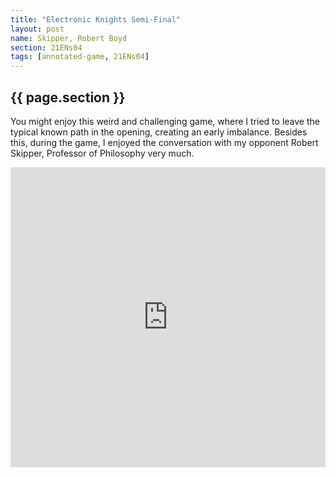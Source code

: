 ```yaml
---
title: "Electronic Knights Semi-Final"
layout: post
name: Skipper, Robert Boyd
section: 21ENs04
tags: [annotated-game, 21ENs04]
---
```

<h2>{{ page.section }}</h2>

You might enjoy this weird and challenging game, where I tried to leave the typical known path in the opening, creating an early imbalance.
Besides this, during the game, I enjoyed the conversation with my opponent Robert Skipper, Professor of Philosophy very much.

<div style="display: flex; justify-content: center;">
  <iframe style='border: 0;' width='760px' height='480px' src='https://share.chessbase.com/SharedGames/frame/?p=6w224RJ4SqmXUJY0oetdIO16mgNOqy0Nwy/DsTkF0Jn+UxGuv5J5a8nnxVPt/NHm'></iframe>
</div>

